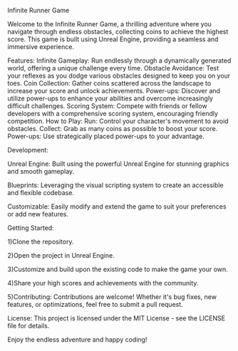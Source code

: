 Infinite Runner Game

Welcome to the Infinite Runner Game, a thrilling adventure where you navigate through endless obstacles, collecting coins to achieve the highest score. This game is built using Unreal Engine, providing a seamless and immersive experience.

Features:
Infinite Gameplay: Run endlessly through a dynamically generated world, offering a unique challenge every time.
Obstacle Avoidance: Test your reflexes as you dodge various obstacles designed to keep you on your toes.
Coin Collection: Gather coins scattered across the landscape to increase your score and unlock achievements.
Power-ups: Discover and utilize power-ups to enhance your abilities and overcome increasingly difficult challenges.
Scoring System: Compete with friends or fellow developers with a comprehensive scoring system, encouraging friendly competition.
How to Play:
Run: Control your character's movement to avoid obstacles.
Collect: Grab as many coins as possible to boost your score.
Power-ups: Use strategically placed power-ups to your advantage.

Development:

Unreal Engine: Built using the powerful Unreal Engine for stunning graphics and smooth gameplay.

Blueprints: Leveraging the visual scripting system to create an accessible and flexible codebase.

Customizable: Easily modify and extend the game to suit your preferences or add new features.

Getting Started:

1)Clone the repository.

2)Open the project in Unreal Engine.

3)Customize and build upon the existing code to make the game your own.

4)Share your high scores and achievements with the community.

5)Contributing:
Contributions are welcome! Whether it's bug fixes, new features, or optimizations, feel free to submit a pull request.

License:
This project is licensed under the MIT License - see the LICENSE file for details.

Enjoy the endless adventure and happy coding!
